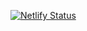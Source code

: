[![Netlify Status](https://api.netlify.com/api/v1/badges/d4c8df22-aee2-44ac-8cfe-9ab29f05fa5c/deploy-status)](https://app.netlify.com/sites/sophialearns/deploys)